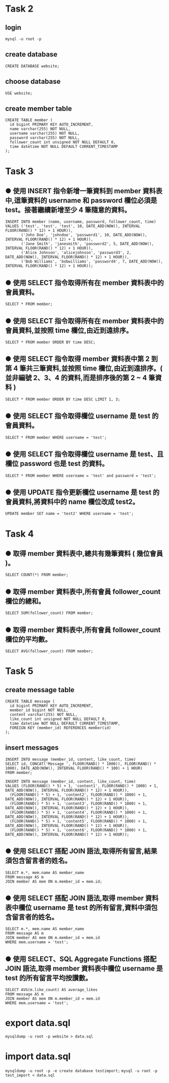
# Task 2
## login
`mysql -u root -p`

## create database
`CREATE DATABASE website;`

## choose database
`USE website;`

## create member table
```mysql
CREATE TABLE member (
  id bigint PRIMARY KEY AUTO_INCREMENT,
  name varchar(255) NOT NULL,
  username varchar(255) NOT NULL,
  password varchar(255) NOT NULL,
  follower_count int unsigned NOT NULL DEFAULT 0,
  time datetime NOT NULL DEFAULT CURRENT_TIMESTAMP
);
```

# Task 3
## ● 使用 INSERT 指令新增一筆資料到 member 資料表中,這筆資料的 username 和 password 欄位必須是 test。接著繼續新增至少 4 筆隨意的資料。
```mysql
INSERT INTO member (name, username, password, follower_count, time)
VALUES ('test', 'test', 'test', 10, DATE_ADD(NOW(), INTERVAL FLOOR(RAND() * 12) + 1 HOUR)),
       ('John Doe', 'johndoe', 'password1', 10, DATE_ADD(NOW(), INTERVAL FLOOR(RAND() * 12) + 1 HOUR)),
       ('Jane Smith', 'janesmith', 'password2', 5, DATE_ADD(NOW(), INTERVAL FLOOR(RAND() * 12) + 1 HOUR)),
       ('Alice Johnson', 'alicejohnson', 'password3', 2, DATE_ADD(NOW(), INTERVAL FLOOR(RAND() * 12) + 1 HOUR)),
       ('Bob Williams', 'bobwilliams', 'password4', 7, DATE_ADD(NOW(), INTERVAL FLOOR(RAND() * 12) + 1 HOUR));
```

## ● 使用 SELECT 指令取得所有在 member 資料表中的會員資料。
`SELECT * FROM member;`

## ● 使用 SELECT 指令取得所有在 member 資料表中的會員資料,並按照 time 欄位,由近到遠排序。
`SELECT * FROM member ORDER BY time DESC;`

## ● 使用 SELECT 指令取得 member 資料表中第 2 到第 4 筆共三筆資料,並按照 time 欄位,由近到遠排序。( 並非編號 2、3、4 的資料,而是排序後的第 2 ~ 4 筆資料 )
`SELECT * FROM member ORDER BY time DESC LIMIT 1, 3;`

## ● 使用 SELECT 指令取得欄位 username 是 test 的會員資料。
`SELECT * FROM member WHERE username = 'test';`

## ● 使用 SELECT 指令取得欄位 username 是 test、且欄位 password 也是 test 的資料。
`SELECT * FROM member WHERE username = 'test' and password = 'test';`

## ● 使用 UPDATE 指令更新欄位 username 是 test 的會員資料,將資料中的 name 欄位改成 test2。
`UPDATE member SET name = 'test2' WHERE username = 'test';`

# Task 4
## ● 取得 member 資料表中,總共有幾筆資料 ( 幾位會員 )。
`SELECT COUNT(*) FROM member;`

## ● 取得 member 資料表中,所有會員 follower_count 欄位的總和。
`SELECT SUM(follower_count) FROM member;`

## ● 取得 member 資料表中,所有會員 follower_count 欄位的平均數。
`SELECT AVG(follower_count) FROM member;`

# Task 5
## create message table
```mysql
CREATE TABLE message (
  id bigint PRIMARY KEY AUTO_INCREMENT,
  member_id bigint NOT NULL,
  content varchar(255) NOT NULL,
  like_count int unsigned NOT NULL DEFAULT 0,
  time datetime NOT NULL DEFAULT CURRENT_TIMESTAMP,
  FOREIGN KEY (member_id) REFERENCES member(id)
);
```

## insert messages
```mysql
INSERT INTO message (member_id, content, like_count, time)
SELECT id, CONCAT('Message ', FLOOR(RAND() * 1000)), FLOOR(RAND() * 1000), DATE_ADD(NOW(), INTERVAL FLOOR(RAND() * 100) + 1 HOUR)
FROM member;
```

```mysql
INSERT INTO message (member_id, content, like_count, time)
VALUES (FLOOR(RAND() * 5) + 1, 'content1', FLOOR(RAND() * 1000) + 1, DATE_ADD(NOW(), INTERVAL FLOOR(RAND() * 12) + 1 HOUR)),
  (FLOOR(RAND() * 5) + 1, 'content2', FLOOR(RAND() * 1000) + 1, DATE_ADD(NOW(), INTERVAL FLOOR(RAND() * 12) + 1 HOUR)),
  (FLOOR(RAND() * 5) + 1, 'content3', FLOOR(RAND() * 1000) + 1, DATE_ADD(NOW(), INTERVAL FLOOR(RAND() * 12) + 1 HOUR)),
  (FLOOR(RAND() * 5) + 1, 'content4', FLOOR(RAND() * 1000) + 1, DATE_ADD(NOW(), INTERVAL FLOOR(RAND() * 12) + 1 HOUR)),
  (FLOOR(RAND() * 5) + 1, 'content5', FLOOR(RAND() * 1000) + 1, DATE_ADD(NOW(), INTERVAL FLOOR(RAND() * 12) + 1 HOUR)),
  (FLOOR(RAND() * 5) + 1, 'content6', FLOOR(RAND() * 1000) + 1, DATE_ADD(NOW(), INTERVAL FLOOR(RAND() * 12) + 1 HOUR));
```

## ● 使用 SELECT 搭配 JOIN 語法,取得所有留言,結果須包含留言者的姓名。
```mysql
SELECT m.*, mem.name AS member_name
FROM message AS m
JOIN member AS mem ON m.member_id = mem.id;
```

## ● 使用 SELECT 搭配 JOIN 語法,取得 member 資料表中欄位 username 是 test 的所有留言,資料中須包含留言者的姓名。
```mysql
SELECT m.*, mem.name AS member_name
FROM message AS m
JOIN member AS mem ON m.member_id = mem.id
WHERE mem.username = 'test';
```


## ● 使用 SELECT、SQL Aggregate Functions 搭配 JOIN 語法,取得 member 資料表中欄位 username 是 test 的所有留言平均按讚數。
```mysql
SELECT AVG(m.like_count) AS average_likes
FROM message AS m
JOIN member AS mem ON m.member_id = mem.id
WHERE mem.username = 'test';
```

# export data.sql
`mysqldump -u root -p website > data.sql`

# import data.sql
`mysqldump -u root -p -e create database testimport;`
`mysql -u root -p test_import < data.sql`